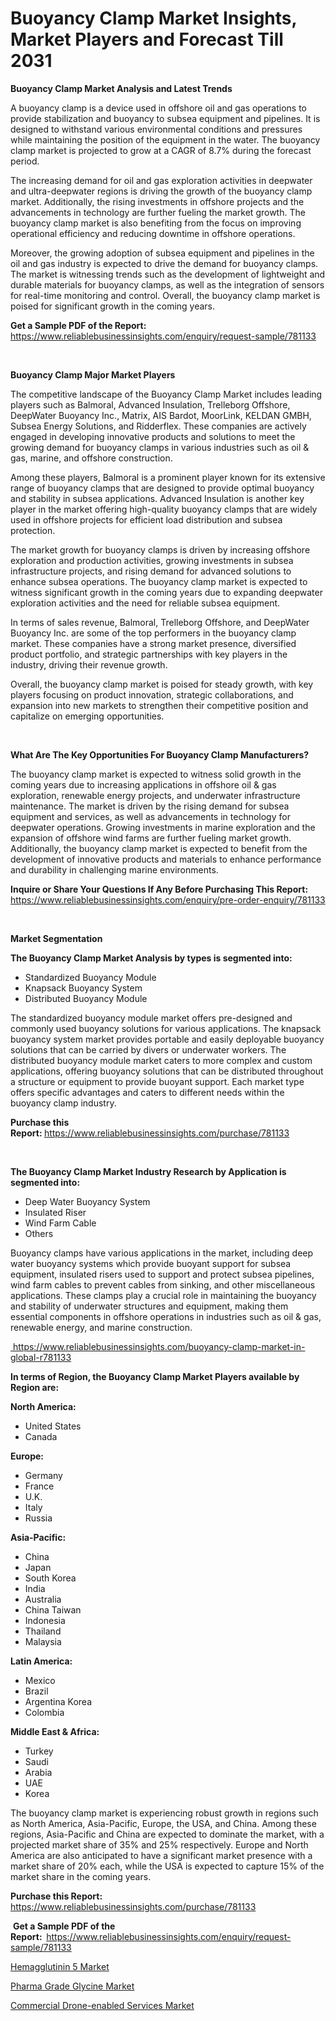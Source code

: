 <p><h1>Buoyancy Clamp Market Insights, Market Players and Forecast Till 2031</h1></p><p><strong>Buoyancy Clamp Market Analysis and Latest Trends</strong></p>
<p><p>A buoyancy clamp is a device used in offshore oil and gas operations to provide stabilization and buoyancy to subsea equipment and pipelines. It is designed to withstand various environmental conditions and pressures while maintaining the position of the equipment in the water. The buoyancy clamp market is projected to grow at a CAGR of 8.7% during the forecast period.</p><p>The increasing demand for oil and gas exploration activities in deepwater and ultra-deepwater regions is driving the growth of the buoyancy clamp market. Additionally, the rising investments in offshore projects and the advancements in technology are further fueling the market growth. The buoyancy clamp market is also benefiting from the focus on improving operational efficiency and reducing downtime in offshore operations.</p><p>Moreover, the growing adoption of subsea equipment and pipelines in the oil and gas industry is expected to drive the demand for buoyancy clamps. The market is witnessing trends such as the development of lightweight and durable materials for buoyancy clamps, as well as the integration of sensors for real-time monitoring and control. Overall, the buoyancy clamp market is poised for significant growth in the coming years.</p></p>
<p><strong>Get a Sample PDF of the Report:&nbsp;</strong> <a href="https://www.reliablebusinessinsights.com/enquiry/request-sample/781133">https://www.reliablebusinessinsights.com/enquiry/request-sample/781133</a></p>
<p>&nbsp;</p>
<p><strong>Buoyancy Clamp Major Market Players</strong></p>
<p><p>The competitive landscape of the Buoyancy Clamp Market includes leading players such as Balmoral, Advanced Insulation, Trelleborg Offshore, DeepWater Buoyancy Inc., Matrix, AIS Bardot, MoorLink, KELDAN GMBH, Subsea Energy Solutions, and Ridderflex. These companies are actively engaged in developing innovative products and solutions to meet the growing demand for buoyancy clamps in various industries such as oil & gas, marine, and offshore construction.</p><p>Among these players, Balmoral is a prominent player known for its extensive range of buoyancy clamps that are designed to provide optimal buoyancy and stability in subsea applications. Advanced Insulation is another key player in the market offering high-quality buoyancy clamps that are widely used in offshore projects for efficient load distribution and subsea protection.</p><p>The market growth for buoyancy clamps is driven by increasing offshore exploration and production activities, growing investments in subsea infrastructure projects, and rising demand for advanced solutions to enhance subsea operations. The buoyancy clamp market is expected to witness significant growth in the coming years due to expanding deepwater exploration activities and the need for reliable subsea equipment.</p><p>In terms of sales revenue, Balmoral, Trelleborg Offshore, and DeepWater Buoyancy Inc. are some of the top performers in the buoyancy clamp market. These companies have a strong market presence, diversified product portfolio, and strategic partnerships with key players in the industry, driving their revenue growth.</p><p>Overall, the buoyancy clamp market is poised for steady growth, with key players focusing on product innovation, strategic collaborations, and expansion into new markets to strengthen their competitive position and capitalize on emerging opportunities.</p></p>
<p>&nbsp;</p>
<p><strong>What Are The Key Opportunities For Buoyancy Clamp Manufacturers?</strong></p>
<p><p>The buoyancy clamp market is expected to witness solid growth in the coming years due to increasing applications in offshore oil & gas exploration, renewable energy projects, and underwater infrastructure maintenance. The market is driven by the rising demand for subsea equipment and services, as well as advancements in technology for deepwater operations. Growing investments in marine exploration and the expansion of offshore wind farms are further fueling market growth. Additionally, the buoyancy clamp market is expected to benefit from the development of innovative products and materials to enhance performance and durability in challenging marine environments.</p></p>
<p><strong>Inquire or Share Your Questions If Any Before Purchasing This Report:</strong> <a href="https://www.reliablebusinessinsights.com/enquiry/pre-order-enquiry/781133">https://www.reliablebusinessinsights.com/enquiry/pre-order-enquiry/781133</a></p>
<p>&nbsp;</p>
<p><strong>Market Segmentation</strong></p>
<p><strong>The Buoyancy Clamp Market Analysis by types is segmented into:</strong></p>
<p><ul><li>Standardized Buoyancy Module</li><li>Knapsack Buoyancy System</li><li>Distributed Buoyancy Module</li></ul></p>
<p><p>The standardized buoyancy module market offers pre-designed and commonly used buoyancy solutions for various applications. The knapsack buoyancy system market provides portable and easily deployable buoyancy solutions that can be carried by divers or underwater workers. The distributed buoyancy module market caters to more complex and custom applications, offering buoyancy solutions that can be distributed throughout a structure or equipment to provide buoyant support. Each market type offers specific advantages and caters to different needs within the buoyancy clamp industry.</p></p>
<p><strong>Purchase this Report:&nbsp;</strong><a href="https://www.reliablebusinessinsights.com/purchase/781133">https://www.reliablebusinessinsights.com/purchase/781133</a></p>
<p>&nbsp;</p>
<p><strong>The Buoyancy Clamp Market Industry Research by Application is segmented into:</strong></p>
<p><ul><li>Deep Water Buoyancy System</li><li>Insulated Riser</li><li>Wind Farm Cable</li><li>Others</li></ul></p>
<p><p>Buoyancy clamps have various applications in the market, including deep water buoyancy systems which provide buoyant support for subsea equipment, insulated risers used to support and protect subsea pipelines, wind farm cables to prevent cables from sinking, and other miscellaneous applications. These clamps play a crucial role in maintaining the buoyancy and stability of underwater structures and equipment, making them essential components in offshore operations in industries such as oil & gas, renewable energy, and marine construction.</p></p>
<p><a href="https://www.reliablebusinessinsights.com/buoyancy-clamp-market-in-global-r781133">&nbsp;https://www.reliablebusinessinsights.com/buoyancy-clamp-market-in-global-r781133</a></p>
<p><strong>In terms of Region, the Buoyancy Clamp Market Players available by Region are:</strong></p>
<p>
    <p> <strong> North America: </strong>
        <ul>
            <li>United States</li>
            <li>Canada</li>
        </ul>
        </p> 
    <p> <strong> Europe: </strong>
        <ul>
            <li>Germany</li>
            <li>France</li>
            <li>U.K.</li>
            <li>Italy</li>
            <li>Russia</li>
        </ul>
        </p> 
    <p> <strong> Asia-Pacific: </strong>
        <ul>
            <li>China</li>
            <li>Japan</li>
            <li>South Korea</li>
            <li>India</li>
            <li>Australia</li>
            <li>China Taiwan</li>
            <li>Indonesia</li>
            <li>Thailand</li>
            <li>Malaysia</li>
        </ul>
        </p> 
    <p> <strong> Latin America: </strong>
        <ul>
            <li>Mexico</li>
            <li>Brazil</li>
            <li>Argentina Korea</li>
            <li>Colombia</li>
        </ul>
        </p> 
    <p> <strong> Middle East & Africa: </strong>
        <ul>
            <li>Turkey</li>
            <li>Saudi</li>
            <li>Arabia</li>
            <li>UAE</li>
            <li>Korea</li>
        </ul>
    </p>
    </p>
<p><p>The buoyancy clamp market is experiencing robust growth in regions such as North America, Asia-Pacific, Europe, the USA, and China. Among these regions, Asia-Pacific and China are expected to dominate the market, with a projected market share of 35% and 25% respectively. Europe and North America are also anticipated to have a significant market presence with a market share of 20% each, while the USA is expected to capture 15% of the market share in the coming years.</p></p>
<p><strong>Purchase this Report: </strong><a href="https://www.reliablebusinessinsights.com/purchase/781133">https://www.reliablebusinessinsights.com/purchase/781133</a></p>
<p>&nbsp;<strong>Get a Sample PDF of the Report:&nbsp;&nbsp;</strong><a href="https://www.reliablebusinessinsights.com/enquiry/request-sample/781133">https://www.reliablebusinessinsights.com/enquiry/request-sample/781133</a></p>
<p><strong></strong></p>
<p><p><a href="https://github.com/hlspriggs/Market-Research-Report-List-1/blob/main/hemagglutinin-5-market.md">Hemagglutinin 5 Market</a></p><p><a href="https://github.com/eliasMan59/Market-Research-Report-List-1/blob/main/pharma-grade-glycine-market.md">Pharma Grade Glycine Market</a></p><p><a href="https://github.com/ksleyeze/Market-Research-Report-List-1/blob/main/commercial-drone-enabled-services-market.md">Commercial Drone-enabled Services Market</a></p></p>